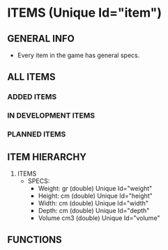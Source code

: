 # ITEMS (Unique Id="item")
## GENERAL INFO
- Every item in the game has general specs.
## ALL ITEMS
### ADDED ITEMS
### IN DEVELOPMENT ITEMS
### PLANNED ITEMS

## ITEM HIERARCHY

1. ITEMS
	- SPECS:
		- Weight: gr (double) Unique Id="weight"
		- Height: cm (double) Unique Id="height"
		- Width: cm  (double) Unique Id="width"
		- Depth: cm  (double) Unique Id="depth"
		- Volume cm3 (double) Unique Id="volume"
## FUNCTIONS
	
